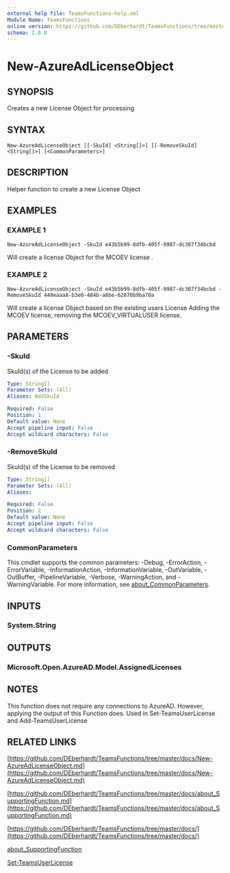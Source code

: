 ```yaml
---
external help file: TeamsFunctions-help.xml
Module Name: TeamsFunctions
online version: https://github.com/DEberhardt/TeamsFunctions/tree/master/docs/New-AzureAdLicenseObject.md
schema: 2.0.0
---
```


# New-AzureAdLicenseObject

## SYNOPSIS
Creates a new License Object for processing

## SYNTAX

```
New-AzureAdLicenseObject [[-SkuId] <String[]>] [[-RemoveSkuId] <String[]>] [<CommonParameters>]
```

## DESCRIPTION
Helper function to create a new License Object

## EXAMPLES

### EXAMPLE 1
```
New-AzureAdLicenseObject -SkuId e43b5b99-8dfb-405f-9987-dc307f34bcbd
```

Will create a license Object for the MCOEV license .

### EXAMPLE 2
```
New-AzureAdLicenseObject -SkuId e43b5b99-8dfb-405f-9987-dc307f34bcbd -RemoveSkuId 440eaaa8-b3e0-484b-a8be-62870b9ba70a
```

Will create a license Object based on the existing users License
Adding the MCOEV license, removing the MCOEV_VIRTUALUSER license.

## PARAMETERS

### -SkuId
SkuId(s) of the License to be added

```yaml
Type: String[]
Parameter Sets: (All)
Aliases: AddSkuId

Required: False
Position: 1
Default value: None
Accept pipeline input: False
Accept wildcard characters: False
```

### -RemoveSkuId
SkuId(s) of the License to be removed

```yaml
Type: String[]
Parameter Sets: (All)
Aliases:

Required: False
Position: 2
Default value: None
Accept pipeline input: False
Accept wildcard characters: False
```

### CommonParameters
This cmdlet supports the common parameters: -Debug, -ErrorAction, -ErrorVariable, -InformationAction, -InformationVariable, -OutVariable, -OutBuffer, -PipelineVariable, -Verbose, -WarningAction, and -WarningVariable. For more information, see [about_CommonParameters](http://go.microsoft.com/fwlink/?LinkID=113216).

## INPUTS

### System.String
## OUTPUTS

### Microsoft.Open.AzureAD.Model.AssignedLicenses
## NOTES
This function does not require any connections to AzureAD.
However, applying the output of this Function does.
Used in Set-TeamsUserLicense and Add-TeamsUserLicense

## RELATED LINKS

[https://github.com/DEberhardt/TeamsFunctions/tree/master/docs/New-AzureAdLicenseObject.md](https://github.com/DEberhardt/TeamsFunctions/tree/master/docs/New-AzureAdLicenseObject.md)

[https://github.com/DEberhardt/TeamsFunctions/tree/master/docs/about_SupportingFunction.md](https://github.com/DEberhardt/TeamsFunctions/tree/master/docs/about_SupportingFunction.md)

[https://github.com/DEberhardt/TeamsFunctions/tree/master/docs/](https://github.com/DEberhardt/TeamsFunctions/tree/master/docs/)

[about_SupportingFunction]()

[Set-TeamsUserLicense]()

